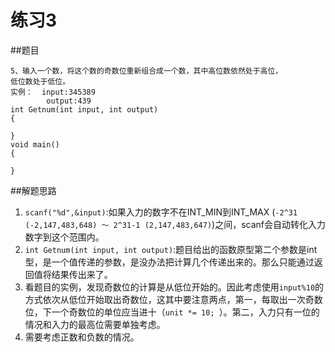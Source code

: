 ﻿# 练习3

##题目
```
5、输入一个数，将这个数的奇数位重新组合成一个数，其中高位数依然处于高位，
低位数处于低位。
实例：  input:345389
        output:439
int Getnum(int input, int output)
{

}
void main()
{

}
```
##解题思路
1. `scanf("%d",&input)`:如果入力的数字不在INT_MIN到INT_MAX (`-2^31 (-2,147,483,648) ～ 2^31-1 (2,147,483,647)`)之间，scanf会自动转化入力数字到这个范围内。
2. `int Getnum(int input, int output)`:题目给出的函数原型第二个参数是int型，是一个值传递的参数，是没办法把计算几个传递出来的。那么只能通过返回值将结果传出来了。
3. 看题目的实例，发现奇数位的计算是从低位开始的。因此考虑使用`input%10`的方式依次从低位开始取出奇数位，这其中要注意两点，第一，每取出一次奇数位，下一个奇数位的单位应当进十（`unit *= 10; `）。第二，入力只有一位的情况和入力的最高位需要单独考虑。
4. 需要考虑正数和负数的情况。
